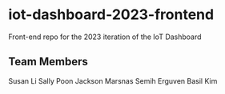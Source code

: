# iot-dashboard-2023-frontend
Front-end repo for the 2023 iteration of the IoT Dashboard

## Team Members
Susan Li
Sally Poon
Jackson Marsnas
Semih Erguven
Basil Kim
